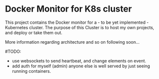 # Docker Monitor for K8s cluster

This project contains the Docker monitor for a - to be yet implemented - Kubernetes cluster.
The purpose of this Cluster is to host my own projects, and deploy or take them out.

More information regarding architecture and so on following soon...


#TODO:
- use websockets to send heartbeat, and change elements on event.
- add auth for myself (admin) anyone else is well served by just seeing running containers. 
